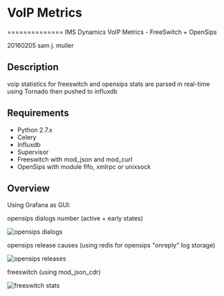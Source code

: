 # VoIP Metrics
==============
IMS Dynamics VoIP Metrics - FreeSwitch + OpenSips

20160205 sam j. muller

Description
-----------

voip statistics for freeswitch and opensips
stats are parsed in real-time using Tornado then pushed to influxdb

Requirements
------------
- Python 2.7.x
- Celery
- Influxdb
- Supervisor
- Freeswitch with mod_json and mod_curl
- OpenSips with module fifo, xmlrpc or unixsock


Overview
--------
Using Grafana as GUI:

opensips dialogs number (active + early states)

![opensips dialogs](http://195.154.255.170/img/cscf.png)

opensips release causes (using redis for opensips "onreply" log storage)

![opensips releases](http://195.154.255.170/img/releases_causes.png)

freeswitch (using mod_json_cdr)

![freeswitch stats](http://195.154.255.170/img/hpbx.png)
